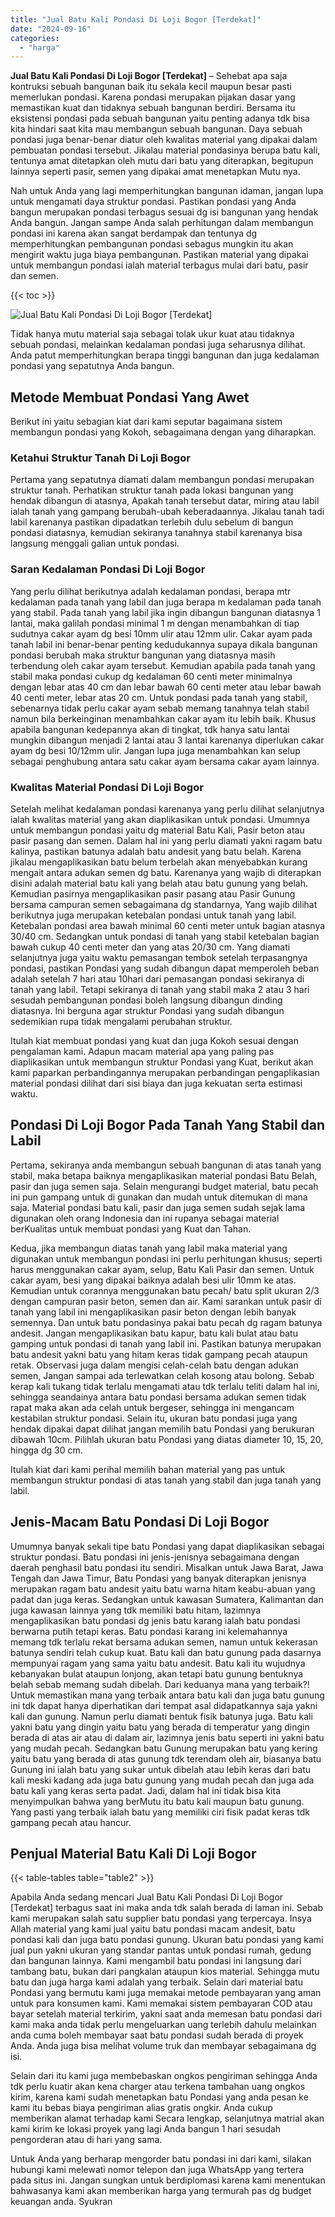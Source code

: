 ```yaml
---
title: "Jual Batu Kali Pondasi Di Loji Bogor [Terdekat]"
date: "2024-09-16"
categories: 
  - "harga"
---
```


**Jual Batu Kali Pondasi Di Loji Bogor \[Terdekat\]** – Sehebat apa saja kontruksi sebuah bangunan baik itu sekala kecil maupun besar pasti memerlukan pondasi. Karena pondasi merupakan pijakan dasar yang memastikan kuat dan tidaknya sebuah bangunan berdiri. Bersama itu eksistensi pondasi pada sebuah bangunan yaitu penting adanya tdk bisa kita hindari saat kita mau membangun sebuah bangunan. Daya sebuah pondasi juga benar-benar diatur oleh kwalitas material yang dipakai dalam pembuatan pondasi tersebut. Jikalau material pondasinya berupa batu kali, tentunya amat ditetapkan oleh mutu dari batu yang diterapkan, begitupun lainnya seperti pasir, semen yang dipakai amat menetapkan Mutu nya.

Nah untuk Anda yang lagi memperhitungkan bangunan idaman, jangan lupa untuk mengamati daya struktur pondasi. Pastikan pondasi yang Anda bangun merupakan pondasi terbagus sesuai dg isi bangunan yang hendak Anda bangun. Jangan sampe Anda salah perhitungan dalam membangun pondasi ini karena akan sangat berdampak dan tentunya dg memperhitungkan pembangunan pondasi sebagus mungkin itu akan mengirit waktu juga biaya pembangunan. Pastikan material yang dipakai untuk membangun pondasi ialah material terbagus mulai dari batu, pasir dan semen.

{{< toc >}}

![Jual Batu Kali Pondasi Di Loji Bogor [Terdekat]](/images/jual-batu-kali-38.png)

Tidak hanya mutu material saja sebagai tolak ukur kuat atau tidaknya sebuah pondasi, melainkan kedalaman pondasi juga seharusnya dilihat. Anda patut memperhitungkan berapa tinggi bangunan dan juga kedalaman pondasi yang sepatutnya Anda bangun.

## Metode Membuat Pondasi Yang Awet

Berikut ini yaitu sebagian kiat dari kami seputar bagaimana sistem membangun pondasi yang Kokoh, sebagaimana dengan yang diharapkan.

### Ketahui Struktur Tanah Di Loji Bogor

Pertama yang sepatutnya diamati dalam membangun pondasi merupakan struktur tanah. Perhatikan struktur tanah pada lokasi bangunan yang hendak dibangun di atasnya, Apakah tanah tersebut datar, miring atau labil ialah tanah yang gampang berubah-ubah keberadaannya. Jikalau tanah tadi labil karenanya pastikan dipadatkan terlebih dulu sebelum di bangun pondasi diatasnya, kemudian sekiranya tanahnya stabil karenanya bisa langsung menggali galian untuk pondasi.

### Saran Kedalaman Pondasi Di Loji Bogor

Yang perlu dilihat berikutnya adalah kedalaman pondasi, berapa mtr kedalaman pada tanah yang labil dan juga berapa m kedalaman pada tanah yang stabil. Pada tanah yang labil jika ingin dibangun bangunan diatasnya 1 lantai, maka galilah pondasi minimal 1 m dengan menambahkan di tiap sudutnya cakar ayam dg besi 10mm ulir atau 12mm ulir. Cakar ayam pada tanah labil ini benar-benar penting kedudukannya supaya dikala bangunan pondasi berubah maka struktur bangunan yang diatasnya masih terbendung oleh cakar ayam tersebut. Kemudian apabila pada tanah yang stabil maka pondasi cukup dg kedalaman 60 centi meter minimalnya dengan lebar atas 40 cm dan lebar bawah 60 centi meter atau lebar bawah 40 centi meter, lebar atas 20 cm. Untuk pondasi pada tanah yang stabil, sebenarnya tidak perlu cakar ayam sebab memang tanahnya telah stabil namun bila berkeinginan menambahkan cakar ayam itu lebih baik. Khusus apabila bangunan kedepannya akan di tingkat, tdk hanya satu lantai mungkin dibangun menjadi 2 lantai atau 3 lantai karenanya diperlukan cakar ayam dg besi 10/12mm ulir. Jangan lupa juga menambahkan kan selup sebagai penghubung antara satu cakar ayam bersama cakar ayam lainnya.

### Kwalitas Material Pondasi Di Loji Bogor

Setelah melihat kedalaman pondasi karenanya yang perlu dilihat selanjutnya ialah kwalitas material yang akan diaplikasikan untuk pondasi. Umumnya untuk membangun pondasi yaitu dg material Batu Kali, Pasir beton atau pasir pasang dan semen. Dalam hal ini yang perlu diamati yakni ragam batu kalinya, pastikan batunya adalah batu andesit yang batu belah. Karena jikalau mengaplikasikan batu belum terbelah akan menyebabkan kurang mengait antara adukan semen dg batu. Karenanya yang wajib di diterapkan disini adalah material batu kali yang belah atau batu gunung yang belah. Kemudian pasirnya mengaplikasikan pasir pasang atau Pasir Gunung bersama campuran semen sebagaimana dg standarnya, Yang wajib dilihat berikutnya juga merupakan ketebalan pondasi untuk tanah yang labil. Ketebalan pondasi area bawah minimal 60 centi meter untuk bagian atasnya 30/40 cm. Sedangkan untuk pondasi di tanah yang stabil ketebalan bagian bawah cukup 40 centi meter dan yang atas 20/30 cm. Yang diamati selanjutnya juga yaitu waktu pemasangan tembok setelah terpasangnya pondasi, pastikan Pondasi yang sudah dibangun dapat memperoleh beban adalah setelah 7 hari atau 10hari dari pemasangan pondasi sekiranya di tanah yang labil. Tetapi sekiranya di tanah yang stabil maka 2 atau 3 hari sesudah pembangunan pondasi boleh langsung dibangun dinding diatasnya. Ini berguna agar struktur Pondasi yang sudah dibangun sedemikian rupa tidak mengalami perubahan struktur.

Itulah kiat membuat pondasi yang kuat dan juga Kokoh sesuai dengan pengalaman kami. Adapun macam material apa yang paling pas diaplikasikan untuk membangun struktur Pondasi yang Kuat, berikut akan kami paparkan perbandingannya merupakan perbandingan pengaplikasian material pondasi dilihat dari sisi biaya dan juga kekuatan serta estimasi waktu.

## Pondasi Di Loji Bogor Pada Tanah Yang Stabil dan Labil

Pertama, sekiranya anda membangun sebuah bangunan di atas tanah yang stabil, maka betapa baiknya mengaplikasikan material pondasi Batu Belah, pasir dan juga semen saja. Selain mengurangi budget material, batu pecah ini pun gampang untuk di gunakan dan mudah untuk ditemukan di mana saja. Material pondasi batu kali, pasir dan juga semen sudah sejak lama digunakan oleh orang Indonesia dan ini rupanya sebagai material berKualitas untuk membuat pondasi yang Kuat dan Tahan.

Kedua, jika membangun diatas tanah yang labil maka material yang digunakan untuk membangun pondasi ini perlu perhitungan khusus; seperti harus menggunakan cakar ayam, selup, Batu Kali Pasir dan semen. Untuk cakar ayam, besi yang dipakai baiknya adalah besi ulir 10mm ke atas. Kemudian untuk corannya menggunakan batu pecah/ batu split ukuran 2/3 dengan campuran pasir beton, semen dan air. Kami sarankan untuk pasir di tanah yang labil ini mengaplikasikan pasir beton dengan lebih banyak semennya. Dan untuk batu pondasinya pakai batu pecah dg ragam batunya andesit. Jangan mengaplikasikan batu kapur, batu kali bulat atau batu gamping untuk pondasi di tanah yang labil ini. Pastikan batunya merupakan batu andesit yakni batu yang hitam keras tidak gampang pecah ataupun retak. Observasi juga dalam mengisi celah-celah batu dengan adukan semen, Jangan sampai ada terlewatkan celah kosong atau bolong. Sebab kerap kali tukang tidak terlalu mengamati atau tdk terlalu teliti dalam hal ini, sehingga seandainya antara batu pondasi bersama adukan semen tidak rapat maka akan ada celah untuk bergeser, sehingga ini mengancam kestabilan struktur pondasi. Selain itu, ukuran batu pondasi juga yang hendak dipakai dapat dilihat jangan memilih batu Pondasi yang berukuran dibawah 10cm. Pilihlah ukuran batu Pondasi yang diatas diameter 10, 15, 20, hingga dg 30 cm.

Itulah kiat dari kami perihal memilih bahan material yang pas untuk membangun struktur pondasi di atas tanah yang stabil dan juga tanah yang labil.

## Jenis-Macam Batu Pondasi Di Loji Bogor

Umumnya banyak sekali tipe batu Pondasi yang dapat diaplikasikan sebagai struktur pondasi. Batu pondasi ini jenis-jenisnya sebagaimana dengan daerah penghasil batu pondasi itu sendiri. Misalkan untuk Jawa Barat, Jawa Tengah dan Jawa Timur, Batu Pondasi yang banyak diterapkan jenisnya merupakan ragam batu andesit yaitu batu warna hitam keabu-abuan yang padat dan juga keras. Sedangkan untuk kawasan Sumatera, Kalimantan dan juga kawasan lainnya yang tdk memiliki batu hitam, lazimnya mengaplikasikan batu pondasi dg jenis batu karang ialah batu pondasi berwarna putih tetapi keras. Batu pondasi karang ini kelemahannya memang tdk terlalu rekat bersama adukan semen, namun untuk kekerasan batunya sendiri telah cukup kuat. Batu kali dan batu gunung pada dasarnya mempunyai ragam yang sama yaitu batu andesit. Batu kali itu wujudnya kebanyakan bulat ataupun lonjong, akan tetapi batu gunung bentuknya belah sebab memang sudah dibelah. Dari keduanya mana yang terbaik?! Untuk memastikan mana yang terbaik antara batu kali dan juga batu gunung ini tdk dapat hanya diperhatikan dari tempat asal didapatkannya saja yakni kali dan gunung. Namun perlu diamati bentuk fisik batunya juga. Batu kali yakni batu yang dingin yaitu batu yang berada di temperatur yang dingin berada di atas air atau di dalam air, lazimnya jenis batu seperti ini yakni batu yang mudah pecah. Sedangkan batu Gunung merupakan batu yang kering yaitu batu yang berada di atas gunung tdk terendam oleh air, biasanya batu Gunung ini ialah batu yang sukar untuk dibelah atau lebih keras dari batu kali meski kadang ada juga batu gunung yang mudah pecah dan juga ada batu kali yang keras serta padat. Jadi, dalam hal ini tidak bisa kita menyimpulkan bahwa yang berMutu itu batu kali maupun batu gunung. Yang pasti yang terbaik ialah batu yang memiliki ciri fisik padat keras tdk gampang pecah atau hancur.

## Penjual Material Batu Kali Di Loji Bogor

{{< table-tables table="table2" >}}

Apabila Anda sedang mencari Jual Batu Kali Pondasi Di Loji Bogor \[Terdekat\] terbagus saat ini maka anda tdk salah berada di laman ini. Sebab kami merupakan salah satu supplier batu pondasi yang terpercaya. Insya Allah material yang kami jual yaitu batu pondasi macam andesit, batu pondasi kali dan juga batu pondasi gunung. Ukuran batu pondasi yang kami jual pun yakni ukuran yang standar pantas untuk pondasi rumah, gedung dan bangunan lainnya. Kami mengambil batu pondasi ini langsung dari tambang batu, bukan dari pangkalan ataupun kios material. Sehingga mutu batu dan juga harga kami adalah yang terbaik. Selain dari material batu Pondasi yang bermutu kami juga memakai metode pembayaran yang aman untuk para konsumen kami. Kami memakai sistem pembayaran COD atau bayar setelah material terkirim, yakni saat anda memesan batu pondasi dari kami maka anda tidak perlu mengeluarkan uang terlebih dahulu melainkan anda cuma boleh membayar saat batu pondasi sudah berada di proyek Anda. Anda juga bisa melihat volume truk dan membayar sebagaimana dg isi.

Selain dari itu kami juga membebaskan ongkos pengiriman sehingga Anda tdk perlu kuatir akan kena charger atau terkena tambahan uang ongkos kirim, karena kami sudah menetapkan batu Pondasi yang anda pesan ke kami itu bebas biaya pengiriman alias gratis ongkir. Anda cukup memberikan alamat terhadap kami Secara lengkap, selanjutnya matrial akan kami kirim ke lokasi proyek yang lagi Anda bangun 1 hari sesudah pengorderan atau di hari yang sama.

Untuk Anda yang berharap mengorder batu pondasi ini dari kami, silakan hubungi kami melewati nomor telepon dan juga WhatsApp yang tertera pada situs ini. Jangan sungkan untuk berdiplomasi karena kami menentukan bahwasanya kami akan memberikan harga yang termurah pas dg budget keuangan anda. Syukran
